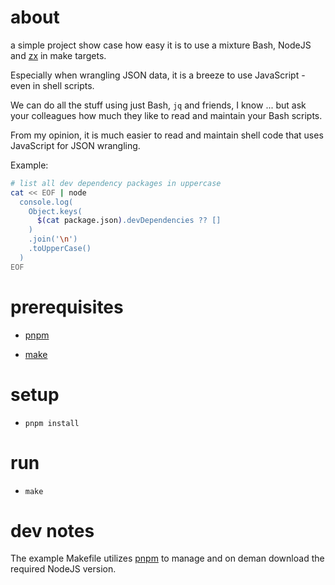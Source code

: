 # about 

a simple project show case how easy it is to use a mixture Bash, NodeJS and [zx](http://https://google.github.io/zx/) in make targets.

Especially when wrangling JSON data, it is a breeze to use JavaScript - even in shell scripts.

We can do all the stuff using just Bash, `jq` and friends, I know ... but ask your colleagues how much they like to read and maintain your Bash scripts.

From my opinion, it is much easier to read and maintain shell code that uses JavaScript for JSON wrangling.

Example: 
```sh
# list all dev dependency packages in uppercase
cat << EOF | node
  console.log(
    Object.keys(
      $(cat package.json).devDependencies ?? []
    )
    .join('\n')
    .toUpperCase()
  )
EOF
```

# prerequisites

- [pnpm](https://pnpm.io/)

- [make](https://www.gnu.org/software/make/)

# setup

- `pnpm install`

# run

- `make`

# dev notes

The example Makefile utilizes [pnpm](https://pnpm.io/) to manage and on deman download the required NodeJS version.